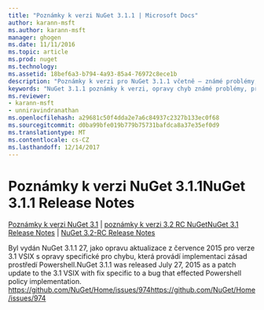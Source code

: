 ```yaml
---
title: "Poznámky k verzi NuGet 3.1.1 | Microsoft Docs"
author: karann-msft
ms.author: karann-msft
manager: ghogen
ms.date: 11/11/2016
ms.topic: article
ms.prod: nuget
ms.technology: 
ms.assetid: 18bef6a3-b794-4a93-85a4-76972c8ece1b
description: "Poznámky k verzi pro NuGet 3.1.1 včetně – známé problémy, opravy chyb, přidaných funkcí a chcete."
keywords: "NuGet 3.1.1 poznámky k verzi, opravy chyb známé problémy, přidat funkce, chcete"
ms.reviewer:
- karann-msft
- unniravindranathan
ms.openlocfilehash: a29681c50f4dda2e7a6c84937c2327b133ec0f68
ms.sourcegitcommit: d0ba99bfe019b779b75731bafdca8a37e35ef0d9
ms.translationtype: MT
ms.contentlocale: cs-CZ
ms.lasthandoff: 12/14/2017
---
```

# <a name="nuget-311-release-notes"></a><span data-ttu-id="10391-104">Poznámky k verzi NuGet 3.1.1</span><span class="sxs-lookup"><span data-stu-id="10391-104">NuGet 3.1.1 Release Notes</span></span>

<span data-ttu-id="10391-105">[Poznámky k verzi NuGet 3.1](../release-notes/nuget-3.1.md) | [poznámky k verzi 3.2 RC NuGet](../release-notes/nuget-3.2-RC.md)</span><span class="sxs-lookup"><span data-stu-id="10391-105">[NuGet 3.1 Release Notes](../release-notes/nuget-3.1.md) | [NuGet 3.2-RC Release Notes](../release-notes/nuget-3.2-RC.md)</span></span>

<span data-ttu-id="10391-106">Byl vydán NuGet 3.1.1 27, jako opravu aktualizace z července 2015 pro verze 3.1 VSIX s opravy specifické pro chybu, která provádí implementaci zásad prostředí Powershell.</span><span class="sxs-lookup"><span data-stu-id="10391-106">NuGet 3.1.1 was released July 27, 2015 as a patch update to the 3.1 VSIX with fix specific to a bug that effected Powershell policy implementation.</span></span>
[<span data-ttu-id="10391-107">https://github.com/NuGet/Home/issues/974</span><span class="sxs-lookup"><span data-stu-id="10391-107">https://github.com/NuGet/Home/issues/974</span></span>](https://github.com/NuGet/Home/issues/974)